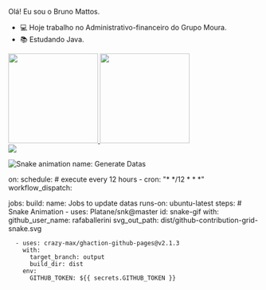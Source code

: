 
Olá! Eu sou o Bruno Mattos.


- 💻 Hoje trabalho no Administrativo-financeiro do Grupo Moura.
- 📚 Estudando Java.

<div>
  <a href="https://github.com/Gomes1642">
  <img height="180em" src="https://github-readme-stats.vercel.app/api?username=Gomes1642&show_icons=true&theme=dark&include_all_commits=true&count_private=true"/>
  <img height="180em" src="https://github-readme-stats.vercel.app/api/top-langs/?username=Gomes1642&layout=compact&langs_count=16&theme=dark"/>
</div>
  
  <div>
    <a href="https://www.linkedin.com/in/bruno-mattos-8914b51b3" target="_blank"><img src="https://img.shields.io/badge/-LinkedIn-%230077B5?style=for-the-badge&logo=linkedin&logoColor=white" target="_blank"></a> 
  </div>
  
  ![Snake animation](https://github.com/gomes1642/gomes1642/blob/output/github-contribution-grid-snake.svg)
  name: Generate Datas

on:
  schedule: # execute every 12 hours
    - cron: "* */12 * * *"
  workflow_dispatch:

jobs:
  build:
    name: Jobs to update datas
    runs-on: ubuntu-latest
    steps:
      # Snake Animation
      - uses: Platane/snk@master
        id: snake-gif
        with:
          github_user_name: rafaballerini
          svg_out_path: dist/github-contribution-grid-snake.svg

      - uses: crazy-max/ghaction-github-pages@v2.1.3
        with:
          target_branch: output
          build_dir: dist
        env:
          GITHUB_TOKEN: ${{ secrets.GITHUB_TOKEN }}
  
